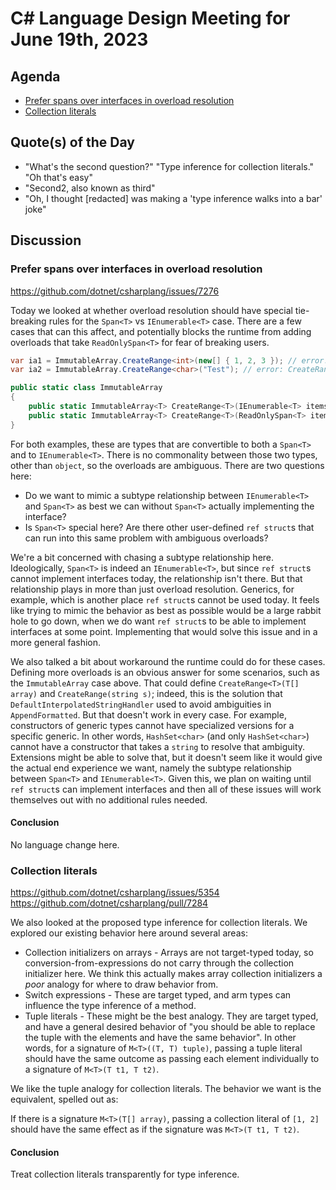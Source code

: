 # C# Language Design Meeting for June 19th, 2023

## Agenda

- [Prefer spans over interfaces in overload resolution](#prefer-spans-over-interfaces-in-overload-resolution)
- [Collection literals](#collection-literals)

## Quote(s) of the Day

- "What's the second question?" "Type inference for collection literals." "Oh that's easy"
- "Second2, also known as third"
- "Oh, I thought [redacted] was making a 'type inference walks into a bar' joke"

## Discussion

### Prefer spans over interfaces in overload resolution

https://github.com/dotnet/csharplang/issues/7276

Today we looked at whether overload resolution should have special tie-breaking rules for the `Span<T>` vs `IEnumerable<T>` case. There are a
few cases that can this affect, and potentially blocks the runtime from adding overloads that take `ReadOnlySpan<T>` for fear of breaking users.

```cs
var ia1 = ImmutableArray.CreateRange<int>(new[] { 1, 2, 3 }); // error: CreateRange() is ambiguous
var ia2 = ImmutableArray.CreateRange<char>("Test"); // error: CreateRange() is ambiguous

public static class ImmutableArray
{
    public static ImmutableArray<T> CreateRange<T>(IEnumerable<T> items) { ... }
    public static ImmutableArray<T> CreateRange<T>(ReadOnlySpan<T> items) { ... }
}
```

For both examples, these are types that are convertible to both a `Span<T>` and to `IEnumerable<T>`. There is no commonality between those two
types, other than `object`, so the overloads are ambiguous. There are two questions here:

* Do we want to mimic a subtype relationship between `IEnumerable<T>` and `Span<T>` as best we can without `Span<T>` actually implementing the
  interface?
* Is `Span<T>` special here? Are there other user-defined `ref struct`s that can run into this same problem with ambiguous overloads?

We're a bit concerned with chasing a subtype relationship here. Ideologically, `Span<T>` is indeed an `IEnumerable<T>`, but since `ref struct`s
cannot implement interfaces today, the relationship isn't there. But that relationship plays in more than just overload resolution. Generics, for
example, which is another place `ref struct`s cannot be used today. It feels like trying to mimic the behavior as best as possible would be a
large rabbit hole to go down, when we do want `ref struct`s to be able to implement interfaces at some point. Implementing that would solve this
issue and in a more general fashion.

We also talked a bit about workaround the runtime could do for these cases. Defining more overloads is an obvious answer for some scenarios, such
as the `ImmutableArray` case above. That could define `CreateRange<T>(T[] array)` and `CreateRange(string s)`; indeed, this is the solution that
`DefaultInterpolatedStringHandler` used to avoid ambiguities in `AppendFormatted`. But that doesn't work in every case. For example, constructors
of generic types cannot have specialized versions for a specific generic. In other words, `HashSet<char>` (and only `HashSet<char>`) cannot have
a constructor that takes a `string` to resolve that ambiguity. Extensions might be able to solve that, but it doesn't seem like it would give the
actual end experience we want, namely the subtype relationship between `Span<T>` and `IEnumerable<T>`. Given this, we plan on waiting until
`ref struct`s can implement interfaces and then all of these issues will work themselves out with no additional rules needed.

#### Conclusion

No language change here.


### Collection literals

https://github.com/dotnet/csharplang/issues/5354  
https://github.com/dotnet/csharplang/pull/7284

We also looked at the proposed type inference for collection literals. We explored our existing behavior here around several areas:

* Collection initializers on arrays - Arrays are not target-typed today, so conversion-from-expressions do not carry through the collection
  initializer here. We think this actually makes array collection initializers a _poor_ analogy for where to draw behavior from.
* Switch expressions - These are target typed, and arm types can influence the type inference of a method.
* Tuple literals - These might be the best analogy. They are target typed, and have a general desired behavior of "you should be able to replace
  the tuple with the elements and have the same behavior". In other words, for a signature of `M<T>((T, T) tuple)`, passing a tuple literal
  should have the same outcome as passing each element individually to a signature of `M<T>(T t1, T t2)`.

We like the tuple analogy for collection literals. The behavior we want is the equivalent, spelled out as:

If there is a signature `M<T>(T[] array)`, passing a collection literal of `[1, 2]` should have the same effect as if the signature was
`M<T>(T t1, T t2)`.

#### Conclusion

Treat collection literals transparently for type inference.
